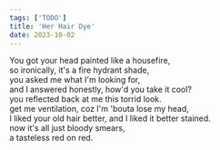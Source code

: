 ```yaml
---
tags: ['TODO']
title: 'Her Hair Dye'
date: 2023-10-02
---
```


You got your head painted like a housefire,  
so ironically, it's a fire hydrant shade,  
you asked me what I'm looking for,  
and I answered honestly, how'd you take it cool?  
you reflected back at me this torrid look.  
get me ventilation, coz I'm 'bouta lose my head,  
I liked your old hair better, and I liked it better stained.  
now it's all just bloody smears,  
a tasteless red on red.
